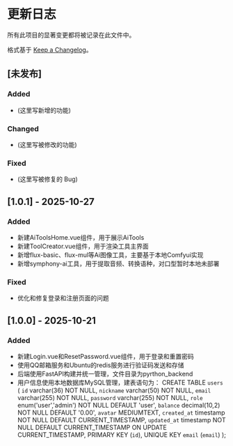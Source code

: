# 更新日志

所有此项目的显著变更都将被记录在此文件中。

格式基于 [Keep a Changelog](https://keepachangelog.com/zh-CN/1.0.0/)。

## [未发布]

### Added
- (这里写新增的功能)

### Changed
- (这里写被修改的功能)

### Fixed
- (这里写被修复的 Bug)

## [1.0.1] - 2025-10-27

### Added
- 新建AiToolsHome.vue组件，用于展示AiTools
- 新建ToolCreator.vue组件，用于渲染工具主界面
- 新增flux-basic、flux-mul等Ai图像工具，主要基于本地Comfyui实现
- 新增symphony-ai工具，用于提取音频、转换语种，对口型暂时本地未部署

### Fixed
- 优化和修复登录和注册页面的问题

## [1.0.0] - 2025-10-21

### Added
- 新建Login.vue和ResetPassword.vue组件，用于登录和重置密码
- 使用QQ邮箱服务和Ubuntu的redis服务进行验证码发送和存储
- 后端使用FastAPI构建并统一管理，文件目录为pyrthon_backend
- 用户信息使用本地数据库MySQL管理，建表语句为：
CREATE TABLE `users` (
  `id` varchar(36) NOT NULL,
  `nickname` varchar(50) NOT NULL,
  `email` varchar(255) NOT NULL,
  `password` varchar(255) NOT NULL,
  `role` enum('user','admin') NOT NULL DEFAULT 'user',
  `balance` decimal(10,2) NOT NULL DEFAULT '0.00',
  `avatar` MEDIUMTEXT,
  `created_at` timestamp NOT NULL DEFAULT CURRENT_TIMESTAMP,
  `updated_at` timestamp NOT NULL DEFAULT CURRENT_TIMESTAMP ON UPDATE CURRENT_TIMESTAMP,
  PRIMARY KEY (`id`),
  UNIQUE KEY `email` (`email`)
);